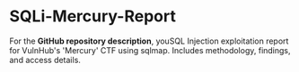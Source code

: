 # SQLi-Mercury-Report
For the **GitHub repository description**, youSQL Injection exploitation report for VulnHub's 'Mercury' CTF using sqlmap. Includes methodology, findings, and access details.
